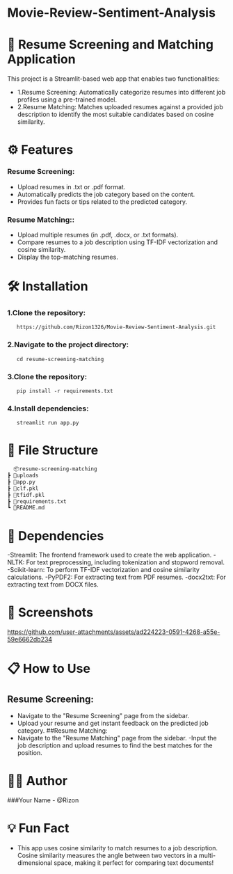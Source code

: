 # Movie-Review-Sentiment-Analysis
# 📄 Resume Screening and Matching Application
This project is a Streamlit-based web app that enables two functionalities:

- 1.Resume Screening: Automatically categorize resumes into different job profiles using a pre-trained model.
- 2.Resume Matching: Matches uploaded resumes against a provided job description to identify the most suitable candidates based on cosine similarity.

# ⚙️ Features
 ### Resume Screening:
 - Upload resumes in .txt or .pdf format.
 - Automatically predicts the job category based on the content.
 - Provides fun facts or tips related to the predicted category.

 ### Resume Matching::
 - Upload multiple resumes (in .pdf, .docx, or .txt formats).
 - Compare resumes to a job description using TF-IDF vectorization and cosine similarity.
 - Display the top-matching resumes.

# 🛠️ Installation
 ### 1.Clone the repository: 
       https://github.com/Rizon1326/Movie-Review-Sentiment-Analysis.git      
 ### 2.Navigate to the project directory:
       cd resume-screening-matching
 ### 3.Clone the repository:
       pip install -r requirements.txt
 ### 4.Install dependencies:
       streamlit run app.py
       

# 📂 File Structure
 ```bash
   📦resume-screening-matching
 ┣ 📂uploads
 ┣ 📜app.py
 ┣ 📜clf.pkl
 ┣ 📜tfidf.pkl
 ┣ 📜requirements.txt
 ┗ 📜README.md

```

# 🧰 Dependencies
 -Streamlit: The frontend framework used to create the web application.
 -NLTK: For text preprocessing, including tokenization and stopword removal.
 -Scikit-learn: To perform TF-IDF vectorization and cosine similarity calculations.
 -PyPDF2: For extracting text from PDF resumes.
 -docx2txt: For extracting text from DOCX files.

# 🎨 Screenshots 
https://github.com/user-attachments/assets/ad224223-0591-4268-a55e-59e6662db234

# 📋 How to Use
 ## Resume Screening:
  - Navigate to the "Resume Screening" page from the sidebar.
  - Upload your resume and get instant feedback on the predicted job category.
 ##Resume Matching:
  - Navigate to the "Resume Matching" page from the sidebar.
  -Input the job description and upload resumes to find the best matches for the position.
# 👨‍💻 Author
 ###Your Name - @Rizon
# 💡 Fun Fact
- This app uses cosine similarity to match resumes to a job description. Cosine similarity measures the angle between two vectors in a multi-dimensional space, making it perfect for comparing text documents!





 

   


